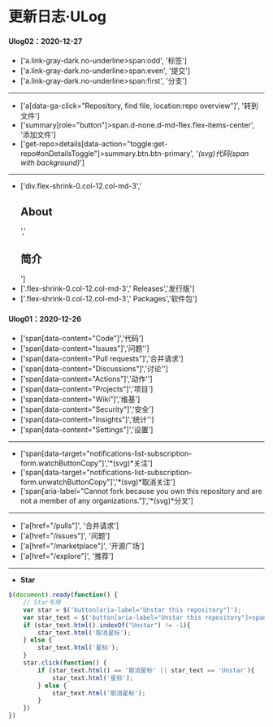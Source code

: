 # 更新日志·ULog

#### Ulog02：2020-12-27

- ['a.link-gray-dark.no-underline>span:odd', '标签']
- ['a.link-gray-dark.no-underline>span:even', '提交']
- ['a.link-gray-dark.no-underline>span:first', '分支']

------

- ['a[data-ga-click="Repository, find file, location:repo overview"]', '转到文件']
- ['summary[role="button"]>span.d-none.d-md-flex.flex-items-center', '添加文件']
- ['get-repo>details[data-action="toggle:get-repo#onDetailsToggle"]>summary.btn.btn-primary', '*(svg)*代码*(span with background)*']

------

- ['div.flex-shrink-0.col-12.col-md-3','<h2 class="mb-3 h4">About</h2>','<h2 class="mb-3 h4">简介</h2>']
- ['.flex-shrink-0.col-12.col-md-3','    Releases','发行版']
- ['.flex-shrink-0.col-12.col-md-3','    Packages','软件包']

#### Ulog01：2020-12-26

- ['span[data-content="Code"]','代码']
- ['span[data-content="Issues"]','问题'']
- ['span[data-content="Pull requests"]','合并请求']
- ['span[data-content="Discussions"]','讨论'']
- ['span[data-content="Actions"]','动作'']
- ['span[data-content="Projects"]','项目']
- ['span[data-content="Wiki"]','维基']
- ['span[data-content="Security"]','安全']
- ['span[data-content="Insights"]','统计'']
- ['span[data-content="Settings"]','设置']

------

- ['span[data-target="notifications-list-subscription-form.watchButtonCopy"]','*(svg)*关注']
- ['span[data-target="notifications-list-subscription-form.unwatchButtonCopy"]','*(svg)*取消关注']
- ['span[aria-label="Cannot fork because you own this repository and are not a member of any organizations."]','*(svg)*分叉']

------

- ['a[href="/pulls"]', '合并<span class="d-inline d-md-none d-lg-inline">请求</span>']
- ['a[href="/issues"]', '问题']
- ['a[href="/marketplace"]', '开源广场']
- ['a[href="/explore"]', '推荐']

------

- **Star**

```javascript
$(document).ready(function() {
	// Star专用
	var star = $('button[aria-label="Unstar this repository"]');
	var star_text = $('button[aria-label="Unstar this repository"]>span');
	if (star_text.html().indexOf("Unstar") != -1){
		star_text.html('取消星标');
	} else {
		star_text.html('星标');
	}
	star.click(function() {
		if (star_text.html() == '取消星标' || star_text == 'Unstar'){
			star_text.html('星标');
		} else {
			star_text.html('取消星标');
		}
	})
})
```
